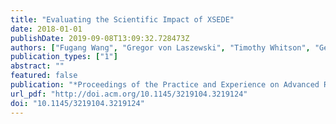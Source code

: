 ```yaml
---
title: "Evaluating the Scientific Impact of XSEDE"
date: 2018-01-01
publishDate: 2019-09-08T13:09:32.728473Z
authors: ["Fugang Wang", "Gregor von Laszewski", "Timothy Whitson", "Geoffrey C Fox", "Thomas R Furlani", "Robert L DeLeon", "Steven M Gallo"]
publication_types: ["1"]
abstract: ""
featured: false
publication: "*Proceedings of the Practice and Experience on Advanced Research Computing*"
url_pdf: "http://doi.acm.org/10.1145/3219104.3219124"
doi: "10.1145/3219104.3219124"
---
```


